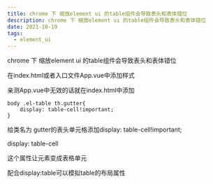 ```yaml
---
title: chrome 下 缩放element ui 的table组件会导致表头和表体错位
description: chrome 下 缩放element ui 的table组件会导致表头和表体错位
date: 2021-10-19
tags:
  - element_ui
---
```


chrome 下 缩放element ui 的table组件会导致表头和表体错位
 
在index.html或者入口文件App.vue中添加样式
 
亲测App.vue中无效的话就在index.html中添加
```
body .el-table th.gutter{
    display: table-cell!important;
}
```
给类名为 gutter的表头单元格添加display: table-cell!important;

display: table-cell

这个属性让元素变成表格单元

配合display:table可以模拟table的布局属性